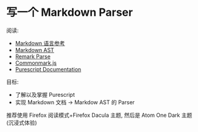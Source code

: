 # 写一个 Markdown Parser

阅读:

- [Markdown 语言参考](https://spec.commonmark.org/)
- [Markdown AST](https://github.com/syntax-tree/mdast)
- [Remark Parse](https://github.com/remarkjs/remark/tree/master/packages/remark-parse)
- [Commonmark.js](https://github.com/commonmark/commonmark.js)
- [Purescript Documentation](https://github.com/purescript/documentation)

目标:

- 了解以及掌握 Purescript
- 实现 Markdown 文档 -> Markdow AST 的 Parser

推荐使用 Firefox 阅读模式+Firefox Dacula 主题, 然后是 Atom One Dark 主题 (沉浸式体验)

